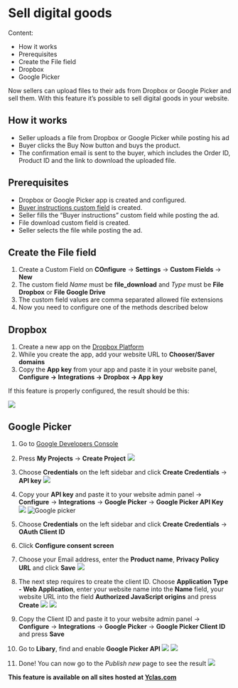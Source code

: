 # Sell digital goods
Content:
-   How it works
-   Prerequisites
-   Create the File field
-   Dropbox
-   Google Picker

Now sellers can upload files to their ads from Dropbox or Google Picker and sell them. With this feature it’s possible to sell digital goods in your website.

## How it works

-   Seller uploads a file from Dropbox or Google Picker while posting his ad
-   Buyer clicks the Buy Now button and buys the product.
-   The confirmation email is sent to the buyer, which includes the Order ID, Product ID and the link to download the uploaded file.

## Prerequisites

-   Dropbox  or  Google Picker app is created and configured.
-   [Buyer instructions custom field](Custom-fields-buyer-instructions.md)  is created.
-   Seller fills the “Buyer instructions” custom field while posting the ad.
-   File download custom field  is created.
-   Seller selects the file while posting the ad.

## Create the File field

1.  Create a Custom Field on  **COnfigure** -> **Settings** -> **Custom Fields** -> **New**
2.  The custom field  _Name_  must be  **file_download**  and  _Type_  must be  **File Dropbox**  or  **File Google Drive**
3.  The custom field values are comma separated allowed file extensions
4.  Now you need to configure one of the methods described below



## Dropbox

1.  Create a new app on the  [Dropbox Platform](https://www.dropbox.com/developers/apps/create)
2.  While you create the app, add your website URL to  **Chooser/Saver domains**
3.  Copy the  **App key**  from your app and paste it in your website panel,  **Configure -> Integrations -> Dropbox -> App key**

If this feature is properly configured, the result should be this:

![](https://github.com/yclas/guides/blob/master/images/newcustomfield2.png)


## Google Picker

1. Go to  [Google Developers Console](https://console.developers.google.com/)
2. Press  **My Projects**  ->  **Create Project**
![](https://github.com/yclas/guides/blob/master/images/newcustomfield3.png)

3. Choose  **Credentials**  on the left sidebar and click  **Create Credentials**  ->  **API key**
![](https://github.com/yclas/guides/blob/master/images/newcustomfield4.png)

4. Copy your  **API key**  and paste it to your website admin panel ->  **Configure**  ->  **Integrations**  ->  **Google Picker**  ->  **Google Picker API Key** ![](https://github.com/yclas/guides/blob/master/images/ncs5.png)
![Google picker](https://raw.githubusercontent.com/yclas/guides/master/images/google%20picker.png)

5. Choose  **Credentials**  on the left sidebar and click  **Create Credentials**  ->  **OAuth Client ID**
6. Click  **Configure consent screen**


7. Choose your Email address, enter the  **Product name**,  **Privacy Policy URL**  and click  **Save**
![](https://github.com/yclas/guides/blob/master/images/ncf9.png)

8. The next step requires to create the client ID. Choose  **Application Type - Web Application**, enter your website name into the  **Name**  field, your website URL into the field  **Authorized JavaScript origins**  and press  **Create**
![](https://github.com/yclas/guides/blob/master/images/ncf10.png)
![](https://github.com/yclas/guides/blob/master/images/ncf12.png)

11. Copy the Client ID and paste it to your website admin panel -> **Configure**  ->  **Integrations**  ->  **Google Picker**  ->  **Google Picker Client ID**  and press  **Save**


10. Go to  **Libary**, find and enable  **Google Picker API**
![](https://github.com/yclas/guides/blob/master/images/ncf14.png)
![](https://github.com/yclas/guides/blob/master/images/ncf15.png)

11. Done! You can now go to the  _Publish new_  page to see the result
![](https://github.com/yclas/guides/blob/master/images/ncf16.png)

**This feature is available on all sites hosted at  [Yclas.com](https://yclas.com/)**

